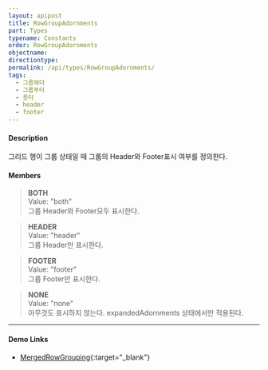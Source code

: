 ```yaml
---
layout: apipost
title: RowGroupAdornments
part: Types
typename: Constants
order: RowGroupAdornments
objectname: 
directiontype: 
permalink: /api/types/RowGroupAdornments/
tags:
  - 그룹헤더
  - 그룹푸터
  - 풋터
  - header
  - footer
---
```



#### Description

 그리드 행이 그룹 상태일 때 그룹의 Header와 Footer표시 여부를 정의한다.

#### Members

> **BOTH**       
> Value: "both"     
> 그룹 Header와 Footer모두 표시한다.   

> **HEADER**   
> Value: "header"   
> 그룹 Header만 표시한다.              

> **FOOTER**   
> Value: "footer"   
> 그룹 Footer만 표시한다.              

> **NONE**   
> Value: "none"   
> 아무것도 표시하지 않는다. expandedAdornments 상태에서만 적용된다.             

---

#### Demo Links

* [MergedRowGrouping](http://demo.realgrid.com/Demo/RowGroupMerging){:target="_blank"}